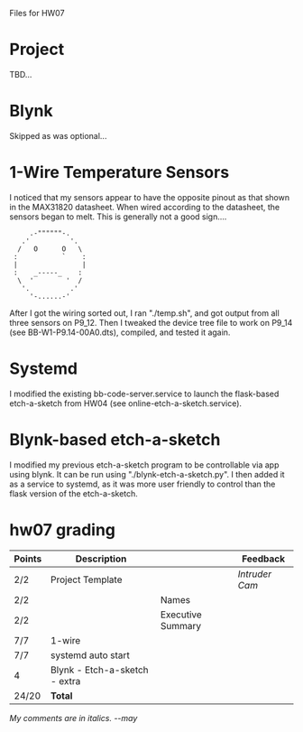 Files for HW07

# Project
TBD...

# Blynk

Skipped as was optional...

# 1-Wire Temperature Sensors

I noticed that my sensors appear to have the opposite pinout as that shown in the MAX31820 datasheet. When wired according to the datasheet, the sensors began to melt. This is generally not a good sign....

```
     .-""""""-.
   .'          '.
  /   O      O   \
 :           `    :
 |                |
 :    _-----_    :
  \  '        '  /
   '.          .'
     '-......-'
```


After I got the wiring sorted out, I ran "./temp.sh", and got output from all three sensors on P9_12. Then I tweaked the device tree file to work on P9_14 (see BB-W1-P9.14-00A0.dts), compiled, and tested it again. 

# Systemd

I modified the existing bb-code-server.service to launch the flask-based etch-a-sketch from HW04 (see online-etch-a-sketch.service).

# Blynk-based etch-a-sketch

I modified my previous etch-a-sketch program to be controllable via app using blynk. It can be run using "./blynk-etch-a-sketch.py". I then added it as a service to systemd, as it was more user friendly to control than the flask version of the etch-a-sketch.

# hw07 grading

| Points      | Description |  | Feedback
| ----------- | ----------- | - | -
|  2/2  | Project Template | | *Intruder Cam*
|  2/2  | | Names | 
|  2/2  | | Executive Summary | 
|  7/7  | 1-wire | 
|  7/7  | systemd auto start |
|  4    | Blynk - Etch-a-sketch - extra | 
| 24/20 | **Total**

*My comments are in italics. --may*
